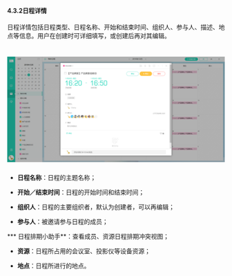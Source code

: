 #### 4.3.2日程详情

日程详情包括日程类型、日程名称、开始和结束时间、组织人、参与人、描述、地点等信息。用户在创建时可详细填写，或创建后再对其编辑。

# ![](/assets/4.3.2日程详情.png)

* **日程名称**：日程的主题名称；

* **开始／结束时间**：日程的开始时间和结束时间；

* **组织人**：日程的主要组织者，默认为创建者，可以再编辑；

* **参与人**：被邀请参与日程的成员；

*** 日程排期小助手**：查看成员、资源日程排期冲突视图；

* **资源**：日程所占用的会议室、投影仪等设备资源；

* **地点**：日程所进行的地点。
